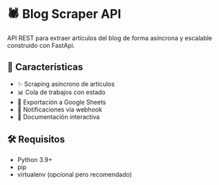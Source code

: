 # 🕷️ Blog Scraper API

API REST para extraer artículos del blog de forma asíncrona y escalable construido con FastApi.

## 🚀 Características

- ✨ Scraping asíncrono de artículos
- 📊 Cola de trabajos con estado
- 📝 Exportación a Google Sheets
- 🔔 Notificaciones vía webhook
- 📱 Documentación interactiva 

## 🛠️ Requisitos

- Python 3.9+
- pip
- virtualenv (opcional pero recomendado)